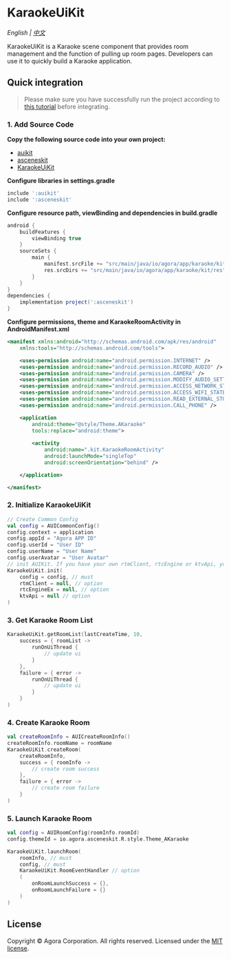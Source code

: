 # KaraokeUiKit

*English | [中文](KaraokeUiKit.zh.md)*

KaraokeUiKit is a Karaoke scene component that provides room management and the function of pulling up room pages. Developers can use it to quickly build a Karaoke application.


## Quick integration
> Please make sure you have successfully run the project according to [this tutorial](../README.md) before integrating.

### 1. Add Source Code
**Copy the following source code into your own project:**

- [auikit](https://github.com/AgoraIO-Community/AUIKit/tree/main/Android/auikit)
- [asceneskit](../asceneskit)
- [KaraokeUiKit](../app/src/main/java/io/agora/app/karaoke/kit)

**Configure libraries in settings.gradle**
```groovy
include ':auikit'
include ':asceneskit'
```

**Configure resource path, viewBinding and dependencies in build.gradle**
```groovy
android {
    buildFeatures {
        viewBinding true
    }
    sourceSets {
        main {
            manifest.srcFile += "src/main/java/io/agora/app/karaoke/kit/AndroidManifest.xml"
            res.srcDirs += "src/main/java/io/agora/app/karaoke/kit/res"
        }
    }
}
dependencies {
    implementation project(':asceneskit')
}
```

**Configure permissions, theme and KaraokeRoomActivity in AndroidManifest.xml**
```xml
<manifest xmlns:android="http://schemas.android.com/apk/res/android"
    xmlns:tools="http://schemas.android.com/tools">

    <uses-permission android:name="android.permission.INTERNET" />
    <uses-permission android:name="android.permission.RECORD_AUDIO" />
    <uses-permission android:name="android.permission.CAMERA" />
    <uses-permission android:name="android.permission.MODIFY_AUDIO_SETTINGS" />
    <uses-permission android:name="android.permission.ACCESS_NETWORK_STATE" />
    <uses-permission android:name="android.permission.ACCESS_WIFI_STATE" /> 
    <uses-permission android:name="android.permission.READ_EXTERNAL_STORAGE" />
    <uses-permission android:name="android.permission.CALL_PHONE" />

    <application
        android:theme="@style/Theme.AKaraoke"
        tools:replace="android:theme">
        
        <activity
            android:name=".kit.KaraokeRoomActivity"
            android:launchMode="singleTop"
            android:screenOrientation="behind" />

    </application>

</manifest>
```

### 2. Initialize KaraokeUiKit
```kotlin
// Create Common Config
val config = AUICommonConfig()
config.context = application
config.appId = "Agora APP ID"
config.userId = "User ID"
config.userName = "User Name"
config.userAvatar = "User Avatar"
// init AUIKit. If you have your own rtmClient, rtcEngine or ktvApi, you can pass them to KaraokeUiKit.
KaraokeUiKit.init(
    config = config, // must
    rtmClient = null, // option
    rtcEngineEx = null, // option
    ktvApi = null // option
)
```

### 3. Get Karaoke Room List
```kotlin
KaraokeUiKit.getRoomList(lastCreateTime, 10,
    success = { roomList ->
        runOnUiThread {
            // update ui
        }
    },
    failure = { error ->
        runOnUiThread {
            // update ui
        }
    }
)
```

### 4. Create Karaoke Room
```kotlin
val createRoomInfo = AUICreateRoomInfo()
createRoomInfo.roomName = roomName
KaraokeUiKit.createRoom(
    createRoomInfo,
    success = { roomInfo ->
        // create room success
    },
    failure = { error ->
        // create room failure
    }
)
```

### 5. Launch Karaoke Room
```kotlin
val config = AUIRoomConfig(roomInfo.roomId)
config.themeId = io.agora.asceneskit.R.style.Theme_AKaraoke

KaraokeUiKit.launchRoom(
    roomInfo, // must
    config, // must
    KaraokeUiKit.RoomEventHandler // option
    ( 
        onRoomLaunchSuccess = {},
        onRoomLaunchFailure = {}
    )
)
```

## License
Copyright © Agora Corporation. All rights reserved.
Licensed under the [MIT license](../LICENSE).
